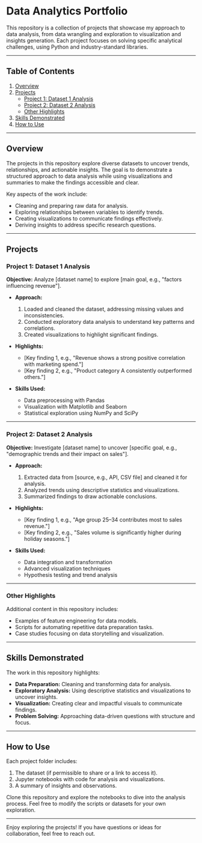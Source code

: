 # Data Analytics Portfolio

This repository is a collection of projects that showcase my approach to data analysis, from data wrangling and exploration to visualization and insights generation. Each project focuses on solving specific analytical challenges, using Python and industry-standard libraries.

---

## **Table of Contents**
1. [Overview](#overview)
2. [Projects](#projects)
    - [Project 1: Dataset 1 Analysis](#project-1-dataset-1-analysis)
    - [Project 2: Dataset 2 Analysis](#project-2-dataset-2-analysis)
    - [Other Highlights](#other-highlights)
3. [Skills Demonstrated](#skills-demonstrated)
4. [How to Use](#how-to-use)

---

## **Overview**

The projects in this repository explore diverse datasets to uncover trends, relationships, and actionable insights. The goal is to demonstrate a structured approach to data analysis while using visualizations and summaries to make the findings accessible and clear.

Key aspects of the work include:
- Cleaning and preparing raw data for analysis.
- Exploring relationships between variables to identify trends.
- Creating visualizations to communicate findings effectively.
- Deriving insights to address specific research questions.

---

## **Projects**

### **Project 1: Dataset 1 Analysis**
**Objective:** Analyze [dataset name] to explore [main goal, e.g., "factors influencing revenue"].

- **Approach:**
  1. Loaded and cleaned the dataset, addressing missing values and inconsistencies.
  2. Conducted exploratory data analysis to understand key patterns and correlations.
  3. Created visualizations to highlight significant findings.

- **Highlights:**
  - [Key finding 1, e.g., "Revenue shows a strong positive correlation with marketing spend."]
  - [Key finding 2, e.g., "Product category A consistently outperformed others."]

- **Skills Used:**
  - Data preprocessing with Pandas
  - Visualization with Matplotlib and Seaborn
  - Statistical exploration using NumPy and SciPy

---

### **Project 2: Dataset 2 Analysis**
**Objective:** Investigate [dataset name] to uncover [specific goal, e.g., "demographic trends and their impact on sales"].

- **Approach:**
  1. Extracted data from [source, e.g., API, CSV file] and cleaned it for analysis.
  2. Analyzed trends using descriptive statistics and visualizations.
  3. Summarized findings to draw actionable conclusions.

- **Highlights:**
  - [Key finding 1, e.g., "Age group 25–34 contributes most to sales revenue."]
  - [Key finding 2, e.g., "Sales volume is significantly higher during holiday seasons."]

- **Skills Used:**
  - Data integration and transformation
  - Advanced visualization techniques
  - Hypothesis testing and trend analysis

---

### **Other Highlights**
Additional content in this repository includes:
- Examples of feature engineering for data models.
- Scripts for automating repetitive data preparation tasks.
- Case studies focusing on data storytelling and visualization.

---

## **Skills Demonstrated**

The work in this repository highlights:
- **Data Preparation:** Cleaning and transforming data for analysis.
- **Exploratory Analysis:** Using descriptive statistics and visualizations to uncover insights.
- **Visualization:** Creating clear and impactful visuals to communicate findings.
- **Problem Solving:** Approaching data-driven questions with structure and focus.

---

## **How to Use**

Each project folder includes:
1. The dataset (if permissible to share or a link to access it).
2. Jupyter notebooks with code for analysis and visualizations.
3. A summary of insights and observations.

Clone this repository and explore the notebooks to dive into the analysis process. Feel free to modify the scripts or datasets for your own exploration.

---

Enjoy exploring the projects! If you have questions or ideas for collaboration, feel free to reach out.
